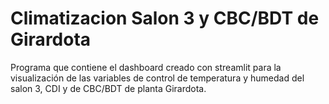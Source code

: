 # Climatizacion Salon 3 y CBC/BDT de Girardota
Programa que contiene el dashboard creado con streamlit para la visualización de las variables de control de temperatura
y humedad del salon 3, CDI y de CBC/BDT de planta Girardota.
